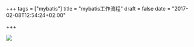 
+++
tags = ["mybatis"]
title = "mybatis工作流程"
draft = false
date = "2017-02-08T12:54:24+02:00"

+++



![](http://i.imgur.com/4QlDsMT.jpg)
